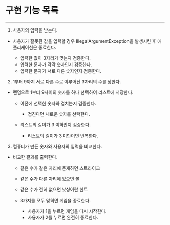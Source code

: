 # 구현 기능 목록
---------------------------------------------------------

1. 사용자의 입력을 받는다.

- 사용자가 잘못된 값을 입력할 경우 IllegalArgumentException을 발생시킨 후 애플리케이션은 종료한다.

    - 입력한 값이 3자리가 맞는지 검증한다.
    - 입력한 문자가 각각 숫자인지 검증한다.
    - 입력한 문자가 서로 다른 숫자인지 검증한다.

2. 1부터 9까지 서로 다른 수로 이루어진 3자리의 수를 정한다.

- 랜덤으로 1부터 9사이의 숫자를 하나 선택하여 리스트에 저장한다.

    - 이전에 선택한 숫자와 겹치는지 검증한다.
        - 겹친다면 새로운 숫자를 선택한다.

    - 리스트의 길이가 3 이하인지 검증한다.
        - 리스트의 길이가 3 미만이면 반복한다.

3. 컴퓨터가 만든 숫자와 사용자의 입력을 비교한다.

- 비교한 결과를 출력한다.

    - 같은 수가 같은 자리에 존재하면 스트라이크

    - 같은 수가 다른 자리에 있으면 볼

    - 같은 수가 전혀 없으면 낫싱이란 힌트

    - 3가지를 모두 맞히면 게임을 종료한다.
        - 사용자가 1을 누르면 게임을 다시 시작한다.
        - 사용자가 2를 누르면 완전히 종료한다.